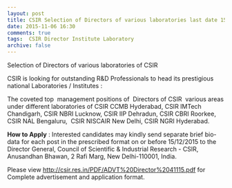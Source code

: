 ```yaml
---
layout: post
title: CSIR Selection of Directors of various laboratories last date 15th Dec-2015   
date: 2015-11-06 16:30
comments: true
tags:  CSIR Director Institute Laboratory 
archive: false
---
```

Selection of Directors of various laboratories of CSIR 

CSIR is looking for outstanding R&D Professionals to head its prestigious national Laboratories / Institutes :   


The coveted top  management positions of  Directors of CSIR  various areas under different laboratories of CSIR CCMB Hyderabad, CSIR IMTech Chandigarh, CSIR NBRI Lucknow, CSIR IIP Dehradun, CSIR CBRI Roorkee,  CSIR NAL Bengaluru,  CSIR NISCAIR New Delhi, CSIR NGRI Hyderabad. 


**How to Apply** : Interested candidates may kindly send separate brief bio-data for each post in the prescribed format on or before 15/12/2015 to the Director General, Council of Scientific & Industrial Research - CSIR, Anusandhan Bhawan, 2 Rafi Marg, New Delhi-110001, India.


Please view <http://csir.res.in/PDF/ADVT%20Director%2041115.pdf>  for Complete advertisement and application format.



